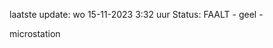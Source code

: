 laatste update: 
wo 15-11-2023  3:32   uur 
Status: FAALT - geel - 
<div class="service Y">microstation</div>